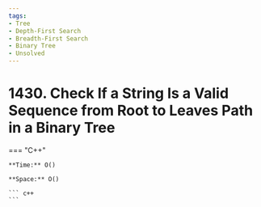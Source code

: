 ```yaml
---
tags:
- Tree
- Depth-First Search
- Breadth-First Search
- Binary Tree
- Unsolved
---
```



# 1430. Check If a String Is a Valid Sequence from Root to Leaves Path in a Binary Tree

=== "C++"

    **Time:** O()

    **Space:** O()

    ``` c++
    ```
